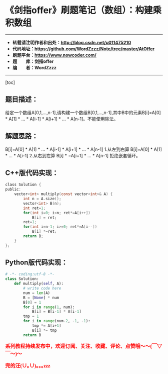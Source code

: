 # 《剑指offer》刷题笔记（数组）：构建乘积数组

----------

- **转载请注明作者和出处：http://blog.csdn.net/u011475210**
- **代码地址：https://github.com/WordZzzz/Note/tree/master/AtOffer**
- **刷题平台：https://www.nowcoder.com/**
- **题&emsp;&emsp;库：剑指offer**
- **编&emsp;&emsp;者：WordZzzz**

----------

[toc]

## 题目描述：
给定一个数组A[0,1,...,n-1],请构建一个数组B[0,1,...,n-1],其中B中的元素B[i]=A[0] * A[1] * ... * A[i-1] * A[i+1] * ... * A[n-1]。不能使用除法。

## 解题思路：
B[i]=A[0] * A[1] * ... * A[i-1] * A[i+1] * ... * A[n-1]
1.从左到右算 B[i]=A[0] * A[1] * ... * A[i-1]
2.从右到左算 B[i] * =A[i+1] * ... * A[n-1]
拒绝嵌套循环。


## C++版代码实现：

```c
class Solution {
public:
    vector<int> multiply(const vector<int>& A) {
        int n = A.size();
    	vector<int> B(n);
        int ret=1;
        for(int i=0; i<n; ret*=A[i++])
            B[i] = ret;
        ret=1;
        for(int i=n-1; i>=0; ret*=A[i--])
            B[i] *=ret;
        return B;
    }
};
```

## Python版代码实现：

```python
# -*- coding:utf-8 -*-
class Solution:
    def multiply(self, A):
        # write code here
        num = len(A)
        B = [None] * num
        B[0] = 1
        for i in range(1, num):
            B[i] = B[i-1] * A[i-1]
        tmp = 1
        for i in range(num-2, -1, -1):
            tmp *= A[i+1]   
            B[i] *= tmp
        return B
```

**<font color="red" size=3 face="仿宋">系列教程持续发布中，欢迎订阅、关注、收藏、评论、点赞哦～～(￣▽￣～)～</font>**

**<font color="red" size=3 face="仿宋">完的汪(∪｡∪)｡｡｡zzz</font>**
